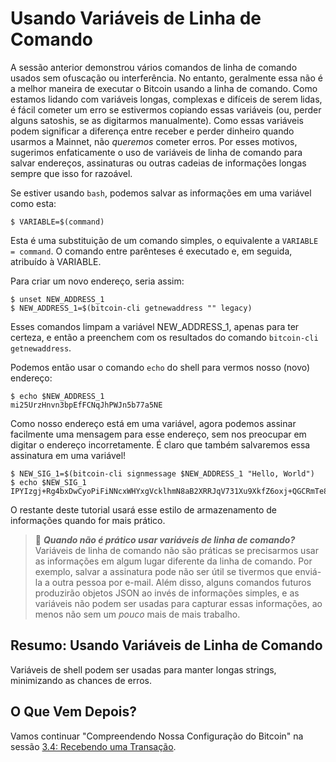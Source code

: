 # Usando Variáveis de Linha de Comando

A sessão anterior demonstrou vários comandos de linha de comando usados sem ofuscação ou interferência. No entanto, geralmente essa não é a melhor maneira de executar o Bitcoin usando a linha de comando. Como estamos lidando com variáveis longas, complexas e difíceis de serem lidas, é fácil cometer um erro se estivermos copiando essas variáveis (ou, perder alguns satoshis, se as digitarmos manualmente). Como essas variáveis podem significar a diferença entre receber e perder dinheiro quando usarmos a Mainnet, não _queremos_ cometer erros. Por esses motivos, sugerimos enfaticamente o uso de variáveis de linha de comando para salvar endereços, assinaturas ou outras cadeias de informações longas sempre que isso for razoável.

Se estiver usando `bash`, podemos salvar as informações em uma variável como esta:
```
$ VARIABLE=$(command)
```

Esta é uma substituição de um comando simples, o equivalente a `VARIABLE = command`. O comando entre parênteses é executado e, em seguida, atribuído à VARIABLE.

Para criar um novo endereço, seria assim:
```
$ unset NEW_ADDRESS_1
$ NEW_ADDRESS_1=$(bitcoin-cli getnewaddress "" legacy)
```
Esses comandos limpam a variável NEW_ADDRESS_1, apenas para ter certeza, e então a preenchem com os resultados do comando `bitcoin-cli getnewaddress`.

Podemos então usar o comando `echo` do shell para vermos nosso (novo) endereço:
```
$ echo $NEW_ADDRESS_1
mi25UrzHnvn3bpEfFCNqJhPWJn5b77a5NE
```
Como nosso endereço está em uma variável, agora podemos assinar facilmente uma mensagem para esse endereço, sem nos preocupar em digitar o endereço incorretamente. É claro que também salvaremos essa assinatura em uma variável!
```
$ NEW_SIG_1=$(bitcoin-cli signmessage $NEW_ADDRESS_1 "Hello, World")
$ echo $NEW_SIG_1
IPYIzgj+Rg4bxDwCyoPiFiNNcxWHYxgVcklhmN8aB2XRRJqV731Xu9XkfZ6oxj+QGCRmTe80X81EpXtmGUpXOM4=
```
O restante deste tutorial usará esse estilo de armazenamento de informações quando for mais prático.

> :book: ***Quando não é prático usar variáveis de linha de comando?*** Variáveis de linha de comando não são práticas se precisarmos usar as informações em algum lugar diferente da linha de comando. Por exemplo, salvar a assinatura pode não ser útil se tivermos que enviá-la a outra pessoa por e-mail. Além disso, alguns comandos futuros produzirão objetos JSON ao invés de informações simples, e as variáveis não podem ser usadas para capturar essas informações, ao menos não sem um _pouco_ mais de mais trabalho.

## Resumo: Usando Variáveis de Linha de Comando

Variáveis de shell podem ser usadas para manter longas strings, minimizando as chances de erros.

## O Que Vem Depois?

Vamos continuar "Compreendendo Nossa Configuração do Bitcoin" na sessão [3.4: Recebendo uma Transação](03_4_Receiving_a_Transaction.md).